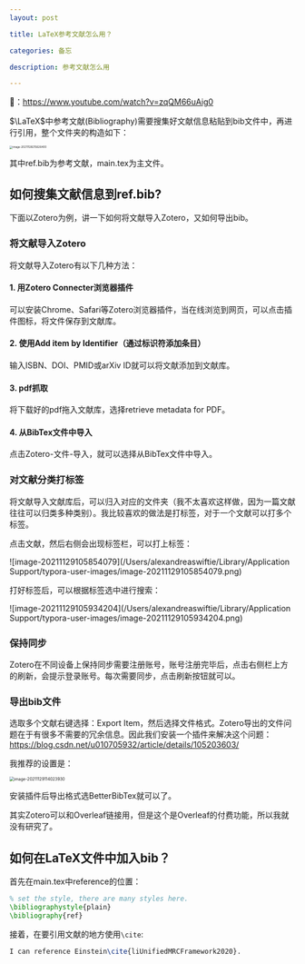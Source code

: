 ```yaml
---
layout: post

title: LaTeX参考文献怎么用？

categories: 备忘

description: 参考文献怎么用

---
```


🔗：https://www.youtube.com/watch?v=zqQM66uAig0

$\LaTeX$中参考文献(Bibliography)需要搜集好文献信息粘贴到bib文件中，再进行引用，整个文件夹的构造如下：

<img src="/Users/alexandreaswiftie/Library/Application Support/typora-user-images/image-20211128215626400.png" alt="image-20211128215626400" style="zoom:33%;" />

其中ref.bib为参考文献，main.tex为主文件。

## 如何搜集文献信息到ref.bib?

下面以Zotero为例，讲一下如何将文献导入Zotero，又如何导出bib。

### 将文献导入Zotero

将文献导入Zotero有以下几种方法：

#### 1. 用Zotero Connecter浏览器插件

可以安装Chrome、Safari等Zotero浏览器插件，当在线浏览到网页，可以点击插件图标，将文件保存到文献库。

#### 2. 使用Add item by Identifier（通过标识符添加条目）

输入ISBN、DOI、PMID或arXiv ID就可以将文献添加到文献库。

#### 3. pdf抓取

将下载好的pdf拖入文献库，选择retrieve metadata for PDF。

#### 4. 从BibTex文件中导入

点击Zotero-文件-导入，就可以选择从BibTex文件中导入。

### 对文献分类打标签

将文献导入文献库后，可以归入对应的文件夹（我不太喜欢这样做，因为一篇文献往往可以归类多种类别）。我比较喜欢的做法是打标签，对于一个文献可以打多个标签。

点击文献，然后右侧会出现标签栏，可以打上标签：

![image-20211129105854079](/Users/alexandreaswiftie/Library/Application Support/typora-user-images/image-20211129105854079.png)

打好标签后，可以根据标签选中进行搜索：

![image-20211129105934204](/Users/alexandreaswiftie/Library/Application Support/typora-user-images/image-20211129105934204.png)

### 保持同步

Zotero在不同设备上保持同步需要注册账号，账号注册完毕后，点击右侧栏上方的刷新，会提示登录账号。每次需要同步，点击刷新按钮就可以。

### 导出bib文件

选取多个文献右键选择：Export Item，然后选择文件格式。Zotero导出的文件问题在于有很多不需要的冗余信息。因此我们安装一个插件来解决这个问题：https://blog.csdn.net/u010705932/article/details/105203603/

我推荐的设置是：

<img src="/Users/alexandreaswiftie/Library/Application Support/typora-user-images/image-20211129114023930.png" alt="image-20211129114023930" style="zoom:50%;" />

安装插件后导出格式选BetterBibTex就可以了。

其实Zotero可以和Overleaf链接用，但是这个是Overleaf的付费功能，所以我就没有研究了。

## 如何在LaTeX文件中加入bib？

首先在main.tex中reference的位置：

```latex
% set the style, there are many styles here.
\bibliographystyle{plain}
\bibliography{ref}
```

接着，在要引用文献的地方使用`\cite`:

```latex
I can reference Einstein\cite{liUnifiedMRCFramework2020}.
```

